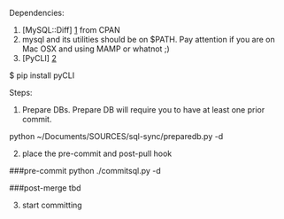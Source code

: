 Dependencies:

1. [MySQL::Diff] [1] from CPAN 
2. mysql and its utilities should be on $PATH. Pay attention if you are on Mac OSX and using MAMP or whatnot ;)
3. [PyCLI] [2]

  $ pip install pyCLI

Steps:

1. Prepare DBs. Prepare DB will require you to have at least one prior commit.

  python ~/Documents/SOURCES/sql-sync/preparedb.py -d <database name>

2. place the pre-commit and post-pull hook

  ###pre-commit
  python ./commitsql.py -d <database name>

  ###post-merge
  tbd
 
3. start committing

  [1]: http://search.cpan.org/~aspiers/MySQL-Diff-0.43/lib/MySQL/Diff.pm
  [2]: http://packages.python.org/pyCLI/
